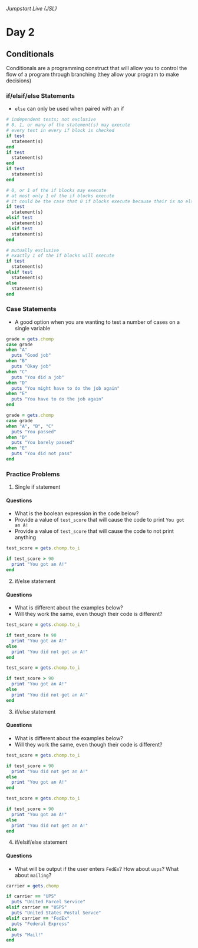 _Jumpstart Live (JSL)_
# Day 2
## Conditionals

Conditionals are a programming construct that will allow you to control the flow of a program through branching (they allow your program to make decisions)

### if/elsif/else Statements
* `else` can only be used when paired with an if

```ruby
# independent tests; not exclusive
# 0, 1, or many of the statement(s) may execute
# every test in every if block is checked
if test
  statement(s)
end
if test
  statement(s)
end
if test
  statement(s)
end
```

```ruby
# 0, or 1 of the if blocks may execute
# at most only 1 of the if blocks execute
# it could be the case that 0 if blocks execute because their is no else
if test
  statement(s)
elsif test 
  statement(s)
elsif test
  statement(s)
end
```

```ruby
# mutually exclusive
# exactly 1 of the if blocks will execute
if test
  statement(s)
elsif test
  statement(s)
else
  statement(s)
end
```

### Case Statements
* A good option when you are wanting to test a number of cases on a single variable

```ruby
grade = gets.chomp
case grade
when "A"
  puts "Good job"
when "B"
  puts "Okay job"
when "C"
  puts "You did a job"
when "D"
  puts "You might have to do the job again"
when "E"
  puts "You have to do the job again"
end
```

```ruby
grade = gets.chomp
case grade
when "A", "B", "C"
  puts "You passed"
when "D"
  puts "You barely passed"
when "E"
  puts "You did not pass"
end
```

### Practice Problems
1. Single if statement
  
  #### Questions
  * What is the boolean expression in the code below?
  * Provide a value of `test_score` that will cause the code to print `You got an A!`
  * Provide a value of `test_score` that will cause the code to not print anything

  ```ruby
  test_score = gets.chomp.to_i

  if test_score > 90
    print "You got an A!"
  end
  ```

2. if/else statement

  #### Questions
  * What is different about the examples below?
  * Will they work the same, even though their code is different?

  ```ruby
  test_score = gets.chomp.to_i

  if test_score != 90
    print "You got an A!"
  else
    print "You did not get an A!"
  end
  ```

  ```ruby
  test_score = gets.chomp.to_i

  if test_score > 90
    print "You got an A!"
  else
    print "You did not get an A!"
  end
  ```

3. if/else statement

  #### Questions
  * What is different about the examples below?
  * Will they work the same, even though their code is different?

  ```ruby
  test_score = gets.chomp.to_i

  if test_score < 90
    print "You did not get an A!"
  else
    print "You got an A!"
  end
  ```

  ```ruby
  test_score = gets.chomp.to_i

  if test_score > 90
    print "You got an A!"
  else
    print "You did not get an A!"
  end
  ```

4. if/elsif/else statement

  #### Questions
  * What will be output if the user enters `FedEx`? How about `usps`? What about `mailing`?

  ```ruby
  carrier = gets.chomp

  if carrier == "UPS"
    puts "United Parcel Service"
  elsif carrier == "USPS"
    puts "United States Postal Servce"
  elsif carrier == "FedEx"
    puts "Federal Express"
  else
    puts "Mail!"
  end
  ```

